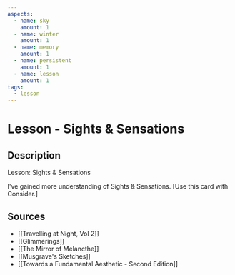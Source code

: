 ```yaml
---
aspects: 
  - name: sky
    amount: 1
  - name: winter
    amount: 1
  - name: memory
    amount: 1
  - name: persistent
    amount: 1
  - name: lesson
    amount: 1
tags:
  - lesson
---
```


# Lesson - Sights & Sensations

## Description
Lesson: Sights & Sensations

I've gained more understanding of Sights & Sensations. [Use this card with Consider.]
## Sources
- [[Travelling at Night, Vol 2]]
- [[Glimmerings]]
- [[The Mirror of Melancthe]]
- [[Musgrave's Sketches]]
- [[Towards a Fundamental Aesthetic - Second Edition]]